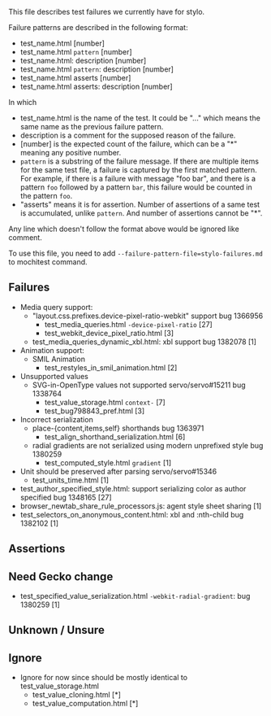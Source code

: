 This file describes test failures we currently have for stylo.

Failure patterns are described in the following format:
* test_name.html [number]
* test_name.html `pattern` [number]
* test_name.html: description [number]
* test_name.html `pattern`: description [number]
* test_name.html asserts [number]
* test_name.html asserts: description [number]

In which
* test_name.html is the name of the test. It could be "..." which means
  the same name as the previous failure pattern.
* description is a comment for the supposed reason of the failure.
* [number] is the expected count of the failure, which can be a "*" meaning
  any positive number.
* `pattern` is a substring of the failure message. If there are multiple items
  for the same test file, a failure is captured by the first matched pattern.
  For example, if there is a failure with message "foo bar", and there is a
  pattern `foo` followed by a pattern `bar`, this failure would be counted in
  the pattern `foo`.
* "asserts" means it is for assertion. Number of assertions of a same test is
  accumulated, unlike `pattern`. And number of assertions cannot be "*".

Any line which doesn't follow the format above would be ignored like comment.

To use this file, you need to add `--failure-pattern-file=stylo-failures.md`
to mochitest command.

## Failures

* Media query support:
  * "layout.css.prefixes.device-pixel-ratio-webkit" support bug 1366956
    * test_media_queries.html `-device-pixel-ratio` [27]
    * test_webkit_device_pixel_ratio.html [3]
  * test_media_queries_dynamic_xbl.html: xbl support bug 1382078 [1]
* Animation support:
  * SMIL Animation
    * test_restyles_in_smil_animation.html [2]
* Unsupported values
  * SVG-in-OpenType values not supported servo/servo#15211 bug 1338764
    * test_value_storage.html `context-` [7]
    * test_bug798843_pref.html [3]
* Incorrect serialization
  * place-{content,items,self} shorthands bug 1363971
    * test_align_shorthand_serialization.html [6]
  * radial gradients are not serialized using modern unprefixed style bug 1380259
    * test_computed_style.html `gradient` [1]
* Unit should be preserved after parsing servo/servo#15346
  * test_units_time.html [1]
* test_author_specified_style.html: support serializing color as author specified bug 1348165 [27]
* browser_newtab_share_rule_processors.js: agent style sheet sharing [1]
* test_selectors_on_anonymous_content.html: xbl and :nth-child bug 1382102 [1]

## Assertions

## Need Gecko change

* test_specified_value_serialization.html `-webkit-radial-gradient`: bug 1380259 [1]

## Unknown / Unsure

## Ignore

* Ignore for now since should be mostly identical to test_value_storage.html
  * test_value_cloning.html [*]
  * test_value_computation.html [*]
